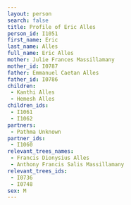 ```yaml
---
layout: person
search: false
title: Profile of Eric Alles
person_id: I1051
first_name: Eric
last_name: Alles
full_name: Eric Alles
mother: Julie Frances Massillamany
mother_id: I0787
father: Emmanuel Caetan Alles
father_id: I0786
children:
 - Kanthi Alles
 - Hemesh Alles
children_ids:
 - I1061
 - I1062
partners:
 - Pathma Unknown
partner_ids:
 - I1060
relevant_trees_names:
 - Francis Dionysius Alles
 - Anthony Francis Salis Massillamany
relevant_trees_ids:
 - I0736
 - I0748
sex: M
---
```


